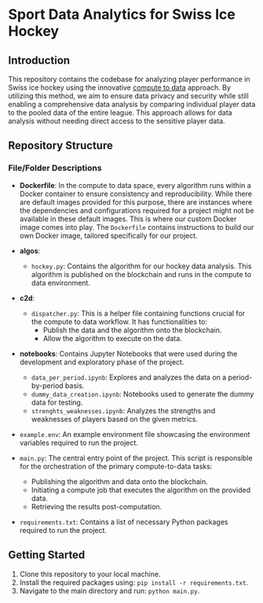 # Sport Data Analytics for Swiss Ice Hockey

## Introduction

This repository contains the codebase for analyzing player performance in Swiss ice hockey using the
innovative [compute to data](https://docs.oceanprotocol.com/developers/compute-to-data) approach. By utilizing this
method, we aim to ensure data privacy and security while still enabling a
comprehensive data analysis by comparing individual player data to the pooled data of the entire league. This approach
allows for data analysis without needing direct access to the sensitive player data.

## Repository Structure

### File/Folder Descriptions

- **Dockerfile**: In the compute to data space, every algorithm runs within a Docker container to ensure consistency and
  reproducibility. While there are default images provided for this purpose, there are instances where the dependencies
  and configurations required for a project might not be available in these default images. This is where our custom
  Docker image comes into play. The `Dockerfile` contains instructions to build our own Docker image, tailored
  specifically for our project.

- **algos**:
    - `hockey.py`: Contains the algorithm for our hockey data analysis. This algorithm is published on the blockchain
      and runs in the compute to data environment.

- **c2d**:
    - `dispatcher.py`: This is a helper file containing functions crucial for the compute to data workflow. It has functionalities to:
      - Publish the data and the algorithm onto the blockchain.
      - Allow the algorithm to execute on the data.

- **notebooks**: Contains Jupyter Notebooks that were used during the development and exploratory phase of the project.
    - `data_per_period.ipynb`: Explores and analyzes the data on a period-by-period basis.
    - `dummy_data_creation.ipynb`: Notebooks used to generate the dummy data for testing.
    - `strenghts_weaknesses.ipynb`: Analyzes the strengths and weaknesses of players based on the given metrics.

- `example.env`: An example environment file showcasing the environment variables required to run the project.

- `main.py`: The central entry point of the project. This script is responsible for the orchestration of the primary compute-to-data tasks:
  - Publishing the algorithm and data onto the blockchain.
  - Initiating a compute job that executes the algorithm on the provided data.
  - Retrieving the results post-computation.

- `requirements.txt`: Contains a list of necessary Python packages required to run the project.

## Getting Started

1. Clone this repository to your local machine.
2. Install the required packages using: `pip install -r requirements.txt`.
3. Navigate to the main directory and run: `python main.py`.

